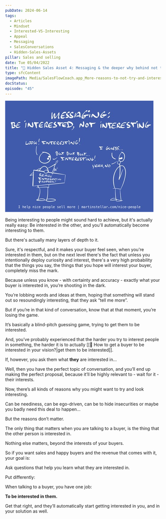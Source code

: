 ```yaml
---
pubDate: 2024-06-14
tags:
  - Articles
  - Mindset
  - Interested-VS-Interesting
  - Appeal
  - Messaging
  - SalesConversations
  - Hidden-Sales-Assets
pillar: Sales and selling
date: Tue 05/04/2022
title: "📄 Hidden Sales Asset 4: Messaging & the deeper why behind not trying to look interesting"
type: sfcContent
imagePath: Media/SalesFlowCoach.app_More-reasons-to-not-try-and-interest-your-buyers-in-your-offer-or-ideas_MartinStellar.jpeg
docStatus: 
episode: "45"
---
```

![](Media/SalesFlowCoach.app_More-reasons-to-not-try-and-interest-your-buyers-in-your-offer-or-ideas_MartinStellar.jpeg)


Being interesting to people might sound hard to achieve, but it's actually really easy: Be interested in the other, and you'll automatically become interesting to them.

But there's actually many layers of depth to it.

Sure, it's respectful, and it makes your buyer feel seen, when you're interested in them, but on the next level there's the fact that unless you intentionally deploy curiosity and interest, there's a very high probability that the things you say, the things that you hope will interest your buyer, completely miss the mark.

Because unless you know - with certainty and accuracy - exactly what your buyer is interested in, you’re shooting in the dark.

You’re lobbing words and ideas at them, hoping that something will stand out so resoundingly interesting, that they ask “tell me more”.

But if you’re in that kind of conversation, know that at that moment, you’re losing the game.

It’s basically a blind-pitch guessing game, trying to get them to be interested.

And, you’ve probably experienced that the harder you try to interest people in something, the harder it is to actually [[📄 How to get a buyer to be interested in your vision?|get them to be interested]].

If, however, you ask them what **they** are interested in…

Well, then you have the perfect topic of conversation, and you’ll end up making the perfect proposal, because it’ll be highly relevant to - wait for it - their interests.

Now, there’s all kinds of reasons why you might want to try and look interesting.

Can be neediness, can be ego-driven, can be to hide insecurities or maybe you badly need this deal to happen…

But the reasons don’t matter.

The only thing that matters when you are talking to a buyer, is the thing that the other person is interested in.

Nothing else matters, beyond the interests of your buyers.

So if you want sales and happy buyers and the revenue that comes with it, your goal is:

Ask questions that help you learn what they are interested in.

Put differently:

When talking to a buyer, you have one job:

**To be interested in them.**

Get that right, and they’ll automatically start getting interested in you, and in your solution as well.
